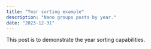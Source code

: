 ```yaml
---
title: "Year sorting example"
description: "Nano groups posts by year."
date: "2023-12-31"
---
```


This post is to demonstrate the year sorting capabilities.
